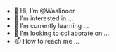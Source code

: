 - 👋 Hi, I’m @Waalinoor
- 👀 I’m interested in ...
- 🌱 I’m currently learning ...
- 💞️ I’m looking to collaborate on ...
- 📫 How to reach me ...

<!---
Waalinoor/Waalinoor is a ✨ special ✨ repository because its `README.md` (this file) appears on your GitHub profile.
You can click the Preview link to take a look at your changes.
--->
